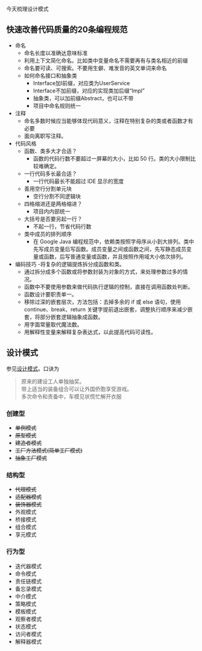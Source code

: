 今天梳理设计模式

## 快速改善代码质量的20条编程规范
- 命名
    - 命名长度以准确达意味标准
    - 利用上下文简化命名。比如类中变量命名不需要再有与类名相近的前缀
    - 命名要可读、可搜索。不要用生僻、难发音的英文单词来命名
    - 如何命名接口和抽象类
        - Interface加I前缀，对应类为UserService
        - Interface不加前缀，对应的实现类加后缀“Impl”
        - 抽象类，可以加前缀Abstract，也可以不带
        - 项目中命名规则统一
- 注释
    - 命名多数时候应当能够体现代码意义，注释在特别复杂的类或者函数才有必要
    - 面向离职写注释。
- 代码风格
    - 函数、类多大才合适？
        - 函数的代码行数不要超过一屏幕的大小，比如 50 行。类的大小限制比较难确定。
    - 一行代码多长最合适？
        - 一行代码最长不能超过 IDE 显示的宽度
    - 善用空行分割单元块
        - 空行分割不同逻辑块
    - 四格缩进还是两格缩进？
        - 项目内内部统一
    - 大括号是否要另起一行？
        - 不起一行，节省代码行数
    - 类中成员的排列顺序
        - 在 Google Java 编程规范中，依赖类按照字母序从小到大排列。类中先写成员变量后写函数。成员变量之间或函数之间，先写静态成员变量或函数，后写普通变量或函数，并且按照作用域大小依次排列。
- 编码技巧
    -将复杂的逻辑提炼拆分成函数和类。
    - 通过拆分成多个函数或将参数封装为对象的方式，来处理参数过多的情况。
    - 函数中不要使用参数来做代码执行逻辑的控制，直接在调用函数处判断。
    - 函数设计要职责单一。
    - 移除过深的嵌套层次，方法包括：去掉多余的 if 或 else 语句，使用 continue、break、return 关键字提前退出嵌套，调整执行顺序来减少嵌套，将部分嵌套逻辑抽象成函数。
    - 用字面常量取代魔法数。
    - 用解释性变量来解释复杂表达式，以此提高代码可读性。

## 设计模式
参见[设计模式](https://bytedance.feishu.cn/docx/doxcnp8StOVsOB9uu1T0xbL5EV1?from=from_copylink)。口诀为
> 原来的建设工人单独抽奖。<br>带上适当的装备组合可以让外国侨胞享受游戏。<br>多次命令和责备中，车模见状慌忙解开衣服
### 创建型
- ~~单例模式~~
- ~~原型模式~~
- ~~建造者模式~~
- ~~工厂方法模式(简单工厂模式)~~
- ~~抽象工厂模式~~
### 结构型
- ~~代理模式~~
- ~~适配器模式~~
- ~~装饰器模式~~
- 外观模式
- 桥接模式
- 组合模式
- 享元模式
### 行为型
- 迭代器模式
- 命令模式
- 责任链模式
- 备忘录模式
- 中介模式
- 策略模式
- 模板模式
- 观察者模式
- 状态模式
- 访问者模式
- 解释器模式